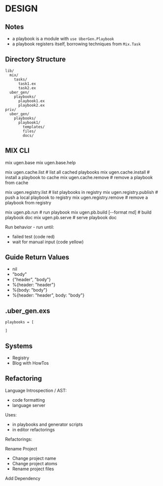 # DESIGN

## Notes

- a playbook is a module with `use UberGen.Playbook`
- a playbook registers itself, borrowing techniques from `Mix.Task`

## Directory Structure

    lib/
      mix/
        tasks/
          task1.ex
          task2.ex
      uber_gen/
        playbooks/
          playbook1.ex
          playbook2.ex
    priv/
      uber_gen/
        playbooks/
          playbook1/
            templates/
            files/
            docs/

## MIX CLI

mix ugen.base
mix ugen.base.help

mix ugen.cache.list                     # list all cached playbooks
mix ugen.cache.install <playbook>       # install a playbook to cache
mix ugen.cache.remove                   # remove a playbook from cache

mix ugen.registry.list                  # list playbooks in registry
mix ugen.registry.publish <playbook>    # push a local playbook to registry
mix ugen.registry.remove                # remove a playbook from registry

mix ugen.pb.run <playbook> <opts>           # run playbook
mix ugen.pb.build <playbook> [--format md]  # build playbook doc
mix ugen.pb.serve <playbook>                # serve playbook doc

Run behavior - run until:
- failed test (code red)
- wait for manual input (code yellow)

## Guide Return Values

- nil
- "body"
- {"header", "body"}
- %{header: "header"}
- %{body: "body"}
- %{header: "header", body: "body"}

## .uber_gen.exs

    playbooks = [
      
    ]

## Systems

- Registry
- Blog with HowTos

## Refactoring

Language Introspection / AST:

- code formatting
- language server

Uses:

- in playbooks and generator scripts
- in editor refactorings

Refactorings:

Rename Project
- Change project name
- Change project atoms
- Rename project files

Add Dependency


